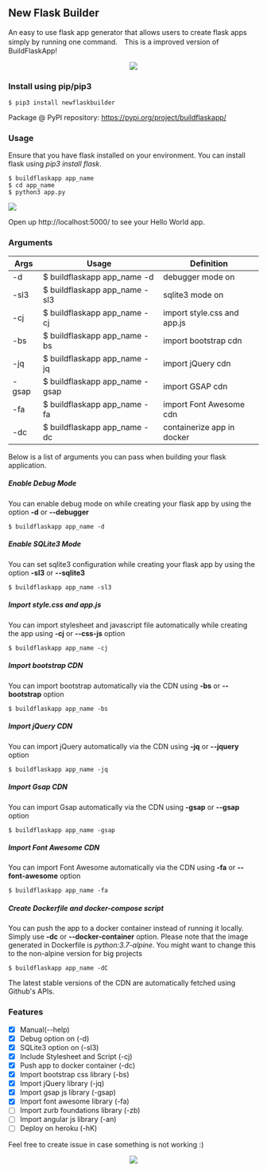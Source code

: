 ## New Flask Builder

An easy to use flask app generator that allows users to create flask apps simply by running one command.　This is a improved version of BuildFlaskApp!

<p align="center">
<img src="./buildflaskapp/img/logo.gif">
</p>

### Install using pip/pip3
```
$ pip3 install newflaskbuilder
```
Package @ PyPI repository: https://pypi.org/project/buildflaskapp/

### Usage
Ensure that you have flask installed on your environment. You can install flask using _pip3 install flask_.
```
$ buildflaskapp app_name
$ cd app_name
$ python3 app.py
```
![](./buildflaskapp/demo/buildflaskapp.gif)

Open up http://localhost:5000/ to see your Hello World app.

### Arguments

Args | Usage | Definition
------------ | ------------- | -------------
-d | $ buildflaskapp app_name -d | debugger mode on
-sl3 | $ buildflaskapp app_name -sl3 | sqlite3 mode on
-cj | $ buildflaskapp app_name -cj | import style.css and app.js
-bs | $ buildflaskapp app_name -bs | import bootstrap cdn
-jq | $ buildflaskapp app_name -jq | import jQuery cdn
-gsap | $ buildflaskapp app_name -gsap | import GSAP cdn
-fa | $ buildflaskapp app_name -fa | import Font Awesome cdn
-dc | $ buildflaskapp app_name -dc | containerize app in docker

Below is a list of arguments you can pass when building your flask application.
##### Enable Debug Mode
You can enable debug mode on while creating your flask app by using the option **-d** or **--debugger**
```
$ buildflaskapp app_name -d
```

##### Enable SQLite3 Mode
You can set sqlite3 configuration while creating your flask app by using the option **-sl3** or **--sqlite3**
```
$ buildflaskapp app_name -sl3
```

##### Import style.css and app.js
You can import stylesheet and javascript file automatically while creating the app using **-cj** or **--css-js** option
```
$ buildflaskapp app_name -cj
```

##### Import bootstrap CDN
You can import bootstrap automatically via the CDN using **-bs** or **--bootstrap** option
```
$ buildflaskapp app_name -bs
```

##### Import jQuery CDN
You can import jQuery automatically via the CDN using **-jq** or **--jquery** option
```
$ buildflaskapp app_name -jq
```

##### Import Gsap CDN
You can import Gsap automatically via the CDN using **-gsap** or **--gsap** option
```
$ buildflaskapp app_name -gsap
```

##### Import Font Awesome CDN
You can import Font Awesome automatically via the CDN using **-fa** or **--font-awesome** option
```
$ buildflaskapp app_name -fa
```

##### Create Dockerfile and docker-compose script
You can push the app to a docker container instead of running it locally. Simply use **-dc** or **--docker-container** option. Please note that the image generated in Dockerfile is *python:3.7-alpine*. You might want to change this to the non-alpine version for big projects
```
$ buildflaskapp app_name -dC
```
The latest stable versions of the CDN are automatically fetched using Github's APIs.

### Features
- [x] Manual(--help)
- [x] Debug option on (-d)
- [x] SQLite3 option on (-sl3)
- [x] Include Stylesheet and Script (-cj)
- [x] Push app to docker container (-dc)
- [x] Import bootstrap css library (-bs)
- [x] Import jQuery library (-jq)
- [x] Import gsap js library (-gsap)
- [x] Import font awesome library (-fa)
- [ ] Import zurb foundations library (-zb)
- [ ] Import angular js library (-an)
- [ ] Deploy on heroku (-hK)

Feel free to create issue in case something is not working :)

<p align="center">
<img src="./buildflaskapp/img/logo.png">
</p>
